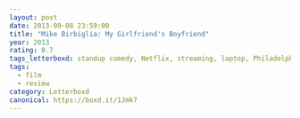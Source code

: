 ```yaml
---
layout: post 
date: 2013-09-08 23:59:00
title: "Mike Birbiglia: My Girlfriend's Boyfriend"
year: 2013
rating: 0.7
tags_letterboxd: standup comedy, Netflix, streaming, laptop, Philadelphia
tags:
  - film
  - review
category: Letterboxd
canonical: https://boxd.it/1Jmk7
---
```

